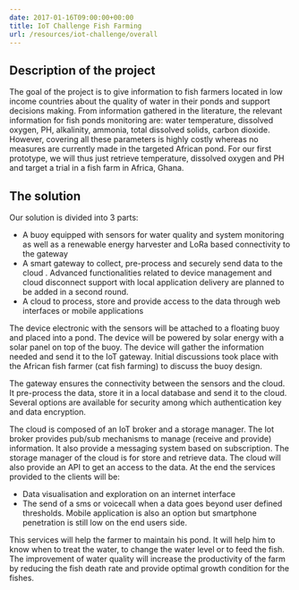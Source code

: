 ```yaml
---
date: 2017-01-16T09:00:00+00:00
title: IoT Challenge Fish Farming
url: /resources/iot-challenge/overall
---
```


## Description of the project
The goal of the project is to give information to fish farmers located in low income countries about the quality of water in their ponds and support decisions making. From information gathered in the literature, the relevant information for fish ponds monitoring are: water temperature, dissolved oxygen, PH, alkalinity, ammonia, total dissolved solids, carbon dioxide. However, covering all these parameters is highly costly whereas no measures are currently made in the targeted African pond. For our first prototype, we will thus just retrieve temperature, dissolved oxygen and PH and target a trial in a fish farm in Africa, Ghana.
## The solution
Our solution is divided into 3 parts: 

- A buoy equipped with sensors for water quality and system monitoring as well as a renewable energy harvester and LoRa based connectivity to the gateway
- A smart gateway to collect, pre-process and securely send data to the cloud . Advanced functionalities related to device management and cloud disconnect support with local application delivery are planned to be added in a second round.
- A cloud to process, store and provide access to the data through web interfaces or mobile applications

The device electronic with the sensors will be attached to a floating buoy and placed into a pond. The device will be powered by solar energy with a solar panel on top of the buoy. The device will gather the information needed and send it to the IoT gateway.
 Initial discussions took place with the African fish farmer (cat fish farming) to discuss the buoy design.
 
The gateway ensures the connectivity between the sensors and the cloud. It pre-process the data, store it in a local database and send it to the cloud. Several options are available for security among which authentication key and data encryption.


The cloud is composed of an IoT broker and a storage manager. The Iot broker provides pub/sub mechanisms to manage (receive and provide) information. It also provide a messaging system based on subscription. The storage manager of the cloud is for store and retrieve data. The cloud will also provide an API to get an access to the data.
At the end the services provided to the clients will be:

- Data visualisation and exploration on an internet interface
- The send of a sms or voicecall when a data goes beyond user defined thresholds. Mobile application is also an option but smartphone penetration is still low on the end users side. 


This services will help the farmer to maintain his pond. It will help him to know when to treat the water, to change the water level or to feed the fish. The improvement of water quality will increase the productivity of the farm by reducing the fish death rate and provide optimal growth condition for the fishes.
